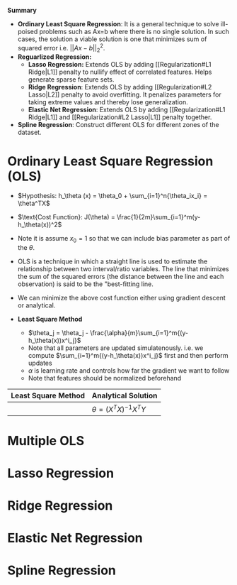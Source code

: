 **Summary**
* **Ordinary Least Square Regression**: It is a general technique to solve ill-poised problems such as Ax=b where there is no single solution. In such cases, the solution a viable solution is one that minimizes sum of squared error i.e. $||Ax-b||^2_2$.
* **Reguarlized Regression:**
	* **Lasso Regression:** Extends OLS by adding [[Regularization#L1 Ridge|L1]] penalty to nullify effect of correlated features. Helps generate sparse feature sets. 
	* **Ridge Regression**: Extends OLS by adding [[Regularization#L2 Lasso|L2]] penalty to avoid overfitting. It penalizes parameters for taking extreme values and thereby lose generalization. 
	* **Elastic Net Regression**: Extends OLS by adding [[Regularization#L1 Ridge|L1]] and [[Regularization#L2 Lasso|L1]] penalty together. 
* **Spline Regression**: Construct different OLS for different zones of the dataset. 
		
# Ordinary Least Square Regression (OLS)
* $Hypothesis: h_\theta (x) = \theta_0 + \sum_{i=1}^n{\theta_ix_i} = \theta^TX$
* $\text{Cost Function}: J(\theta) = \frac{1}{2m}\sum_{i=1}^m(y-h_\theta(x))^2$

* Note it is assume $x_0 = 1$ so that we can include bias parameter as part of the $\theta$. 
* OLS is a technique in which a straight line is used to estimate the relationship between two interval/ratio variables. The line that minimizes the sum of the squared errors (the distance between the line and each observation) is said to be the "best-fitting line.
* We can minimize the above cost function either using gradient descent or analytical. 
* **Least Square Method**
	* $\theta_j = \theta_j - \frac{\alpha}{m}\sum_{i=1}^m{(y-h_\theta(x))x^i_j}$
	* Note that all parameters are updated simulatenously. i.e. we compute $\sum_{i=1}^m{(y-h_\theta(x))x^i_j}$ first and then perform updates 
	* $\alpha$ is learning rate and controls how far the gradient we want to follow
	* Note that features should be normalized beforehand

| Least Square Method | Analytical Solution |
|------------------------------|---------------------------|
|  | $\theta = (X^TX)^{-1}X^TY$


# Multiple OLS

# Lasso Regression

# Ridge Regression

# Elastic Net Regression

# Spline Regression
